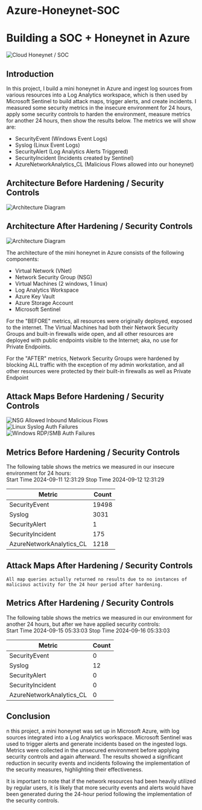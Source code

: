 # Azure-Honeynet-SOC

# Building a SOC + Honeynet in Azure
![Cloud Honeynet / SOC](https://i.imgur.com/ZWxe03e.jpg)

## Introduction

In this project, I build a mini honeynet in Azure and ingest log sources from various resources into a Log Analytics workspace, which is then used by Microsoft Sentinel to build attack maps, trigger alerts, and create incidents. I measured some security metrics in the insecure environment for 24 hours, apply some security controls to harden the environment, measure metrics for another 24 hours, then show the results below. The metrics we will show are:

- SecurityEvent (Windows Event Logs)
- Syslog (Linux Event Logs)
- SecurityAlert (Log Analytics Alerts Triggered)
- SecurityIncident (Incidents created by Sentinel)
- AzureNetworkAnalytics_CL (Malicious Flows allowed into our honeynet)

## Architecture Before Hardening / Security Controls
![Architecture Diagram](https://i.imgur.com/aBDwnKb.jpg)

## Architecture After Hardening / Security Controls
![Architecture Diagram](https://i.imgur.com/YQNa9Pp.jpg)

The architecture of the mini honeynet in Azure consists of the following components:

- Virtual Network (VNet)
- Network Security Group (NSG)
- Virtual Machines (2 windows, 1 linux)
- Log Analytics Workspace
- Azure Key Vault
- Azure Storage Account
- Microsoft Sentinel

For the "BEFORE" metrics, all resources were originally deployed, exposed to the internet. The Virtual Machines had both their Network Security Groups and built-in firewalls wide open, and all other resources are deployed with public endpoints visible to the Internet; aka, no use for Private Endpoints.

For the "AFTER" metrics, Network Security Groups were hardened by blocking ALL traffic with the exception of my admin workstation, and all other resources were protected by their built-in firewalls as well as Private Endpoint

## Attack Maps Before Hardening / Security Controls
![NSG Allowed Inbound Malicious Flows](https://i.imgur.com/1qvswSX.png)<br>
![Linux Syslog Auth Failures](https://imgur.com/yu3jeqQ.png)<br>
![Windows RDP/SMB Auth Failures](https://imgur.com/oMWap7M.png)<br>

## Metrics Before Hardening / Security Controls

The following table shows the metrics we measured in our insecure environment for 24 hours:<br>
Start Time 2024-09-11 12:31:29
Stop Time 2024-09-12 12:31:29

| Metric                   | Count
| ------------------------ | -----
| SecurityEvent            | 19498
| Syslog                   | 3031
| SecurityAlert            | 1
| SecurityIncident         | 175
| AzureNetworkAnalytics_CL | 1218

## Attack Maps After Hardening / Security Controls

```All map queries actually returned no results due to no instances of malicious activity for the 24 hour period after hardening.```

## Metrics After Hardening / Security Controls

The following table shows the metrics we measured in our environment for another 24 hours, but after we have applied security controls:<br>
Start Time 2024-09-15 05:33:03
Stop Time	2024-09-16 05:33:03

| Metric                   | Count
| ------------------------ | -----
| SecurityEvent            | 0
| Syslog                   | 12
| SecurityAlert            | 0
| SecurityIncident         | 0
| AzureNetworkAnalytics_CL | 0

## Conclusion

n this project, a mini honeynet was set up in Microsoft Azure, with log sources integrated into a Log Analytics workspace. Microsoft Sentinel was used to trigger alerts and generate incidents based on the ingested logs. Metrics were collected in the unsecured environment before applying security controls and again afterward. The results showed a significant reduction in security events and incidents following the implementation of the security measures, highlighting their effectiveness.

It is important to note that if the network resources had been heavily utilized by regular users, it is likely that more security events and alerts would have been generated during the 24-hour period following the implementation of the security controls.
